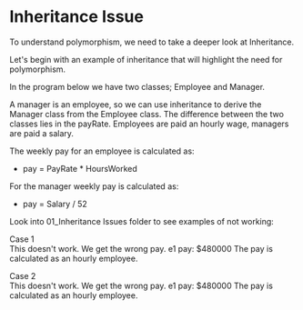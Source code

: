 # Inheritance Issue

To understand polymorphism, we need to take a deeper look at Inheritance.

Let's begin with an example of inheritance that will highlight the need for polymorphism.

In the program below we have two classes; Employee and Manager.

A manager is an employee, so we can use inheritance to derive the Manager class from the Employee class. The difference between the two classes lies in the payRate. Employees are paid an hourly wage, managers are paid a salary.

The weekly pay for an employee is calculated as:

* pay = PayRate * HoursWorked

For the manager weekly pay is calculated as:

* pay = Salary / 52

Look into 01_Inheritance Issues folder to see examples of not working:

Case 1 <br>
This doesn't work. We get the wrong pay. e1 pay: $480000 The pay is calculated as an hourly employee.

Case 2 <br>
This doesn't work. We get the wrong pay. e1 pay: $480000 The pay is calculated as an hourly employee.
